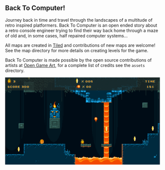 Back To Computer!
-----------------

Journey back in time and travel through the landscapes of a multitude of retro inspired platformers. Back To Computer is an open ended story about a retro console engineer trying to find their way back home through a maze of old and, in some cases, half repaired computer systems...

All maps are created in [Tiled](http://mapeditor.org) and contributions of new maps are welcome! See the map directory for more details on creating levels for the game.

Back To Computer is made possible by the open source contributions of artists at [Open Game Art](http://opengameart.org), for a complete list of credits see the `assets` directory.

![Back To Computer](../screens/windows04.png?raw=true "Back To Computer Plugin")